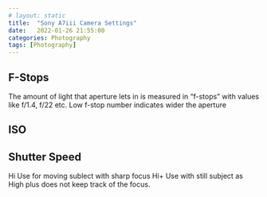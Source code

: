 ```yaml
---
# layout: static
title:  "Sony A7iii Camera Settings"
date:   2022-01-26 21:55:00
categories: Photography
tags: [Photography]
---
```



## F-Stops

The amount of light that aperture lets in is measured in “f-stops” with values like f/1.4, f/22 etc. 
Low f-stop number indicates wider the aperture

## ISO

## Shutter Speed

Hi  Use for moving sublect with sharp focus
Hi+ Use with still subject as High plus does not keep track of the focus.
